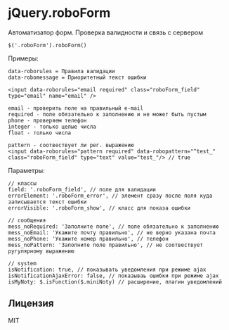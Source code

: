 jQuery.roboForm
============

Автоматизатор форм. Проверка валидности и связь с сервером

	$('.roboForm').roboForm()
	
Примеры:

	data-roborules = Правила валидации
	data-robomessage = Приоритетный текст ошибки

	<input data-roborules="email required" class="roboForm_field" type="email" name="email" />
	
	email - проверить поле на правильный e-mail
	required - поле обязательно к заполнению и не может быть пустым
	phone - проверяем телефон
	integer - только целые числа
	float - только числа
	
	pattern - соотвествует ли рег. выражению
	<input data-roborules="pattern required" data-robopattern="^test_" class="roboForm_field" type="text" value="test_"/> // true

Параметры:

	// классы
	field: '.roboForm_field', // поле для валидации
	errorElement: '.roboForm_error', // элемент сразу после поля куда записывается текст ошибки
	errorVisible: '.roboForm_show', // класс для показа ошибки

	// сообщения
	mess_noRequired: 'Заполните поле', // поле обязательно к заполнению
	mess_noEmail: 'Укажите почту правильно', // не верно указана почта
	mess_noPhone: 'Укажите номер правильно', // телефон
	mess_noPattern: 'Заполните поле правильно', // не соотвествует ругулярному выражению

	// system
	isNotification: true, // показывать уведомления при режиме ajax
	isNotificationAjaxError: false, // показываь ошибки при режиме ajax
	isMyNoty: $.isFunction($.miniNoty) // расширение, плагин уведомлений



Лицензия
--------------
MIT